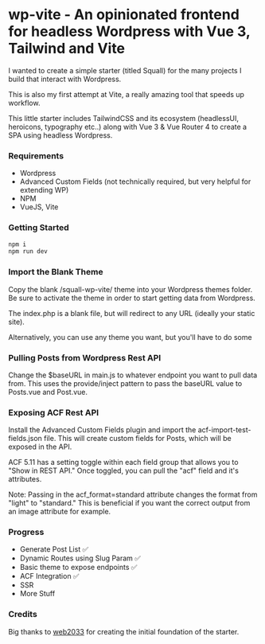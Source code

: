 # wp-vite - An opinionated frontend for headless Wordpress with Vue 3, Tailwind and Vite

I wanted to create a simple starter (titled Squall) for the many projects I build that interact with Wordpress.

This is also my first attempt at Vite, a really amazing tool that speeds up workflow. 

This little starter includes TailwindCSS and its ecosystem (headlessUI, heroicons, typography etc..) along with Vue 3 & Vue Router 4 to create a SPA using headless Wordpress. 

### Requirements
 * Wordpress
 * Advanced Custom Fields (not technically required, but very helpful for extending WP)
 * NPM
 * VueJS, Vite

### Getting Started

```sh
npm i
npm run dev
```

### Import the Blank Theme

Copy the blank /squall-wp-vite/ theme into your Wordpress themes folder. Be sure to activate the theme in order to start getting data from Wordpress.

The index.php is a blank file, but will redirect to any URL (ideally your static site).

Alternatively, you can use any theme you want, but you'll have to do some

### Pulling Posts from Wordpress Rest API

Change the $baseURL in main.js to whatever endpoint you want to pull data from. This uses the provide/inject pattern to pass the baseURL value to Posts.vue and Post.vue.

### Exposing ACF Rest API

Install the Advanced Custom Fields plugin and import the acf-import-test-fields.json file. This will create custom fields for Posts, which will be exposed in the API.

ACF 5.11 has a setting toggle within each field group that allows you to "Show in REST API." Once toggled, you can pull the "acf" field and it's attributes.

Note: Passing in the acf_format=standard attribute changes the format from "light" to "standard." This is beneficial if you want the correct output from an image attribute for example.

### Progress
 * Generate Post List ✅
 * Dynamic Routes using Slug Param ✅
 * Basic theme to expose endpoints ✅
 * ACF Integration ✅
 * SSR
 * More Stuff



### Credits
Big thanks to [web2033](https://github.com/web2033/vite-vue3-tailwind-starter) for creating the initial foundation of the starter.